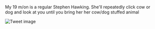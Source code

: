 My 19 m/on is a regular Stephen Hawking. She'll repeatedly click cow or dog and look at you until you bring her her cow/dog stuffed animal


![Tweet image](/asset/crosspoast/F0ZOgKXaYAAUBp3.jpg)

